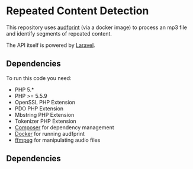 # Repeated Content Detection

This repository uses [audfprint](https://github.com/dpwe/audfprint) (via a docker image) to process an mp3 file and identify segments of repeated content.

The API itself is powered by [Laravel](http://laravel.com).

## Dependencies

To run this code you need:

* PHP 5.*
* PHP >= 5.5.9
* OpenSSL PHP Extension
* PDO PHP Extension
* Mbstring PHP Extension
* Tokenizer PHP Extension
* [Composer](https://getcomposer.org/) for dependency management
* [Docker](https://www.docker.com/) for running audfprint
* [ffmpeg](https://ffmpeg.org/) for manipulating audio files

## Dependencies

